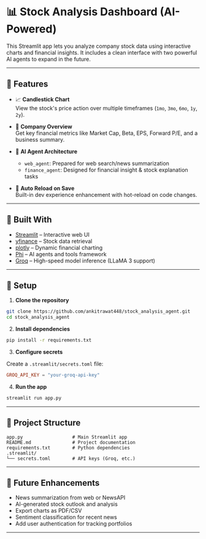 
# 📊 Stock Analysis Dashboard (AI-Powered)

This Streamlit app lets you analyze company stock data using interactive charts and financial insights. It includes a clean interface with two powerful AI agents to expand in the future.

---

## 🚀 Features

- 📈 **Candlestick Chart**  
  View the stock's price action over multiple timeframes (`1mo`, `3mo`, `6mo`, `1y`, `2y`).

- 📄 **Company Overview**  
  Get key financial metrics like Market Cap, Beta, EPS, Forward P/E, and a business summary.

- 🤖 **AI Agent Architecture**  
  - `web_agent`: Prepared for web search/news summarization  
  - `finance_agent`: Designed for financial insight & stock explanation tasks

- 🔁 **Auto Reload on Save**  
  Built-in dev experience enhancement with hot-reload on code changes.

---

## 🧠 Built With

- [Streamlit](https://streamlit.io) – Interactive web UI
- [yfinance](https://pypi.org/project/yfinance/) – Stock data retrieval
- [plotly](https://plotly.com/python/) – Dynamic financial charting
- [Phi](https://github.com/phi-tools/phi) – AI agents and tools framework
- [Groq](https://console.groq.com) – High-speed model inference (LLaMA 3 support)

---

## 🔧 Setup

1. **Clone the repository**

```bash
git clone https://github.com/ankitrawat448/stock_analysis_agent.git
cd stock_analysis_agent
```

2. **Install dependencies**

```bash
pip install -r requirements.txt
```

3. **Configure secrets**

Create a `.streamlit/secrets.toml` file:

```toml
GROQ_API_KEY = "your-groq-api-key"
```

4. **Run the app**

```bash
streamlit run app.py
```

---

## 📂 Project Structure

```
app.py                  # Main Streamlit app
README.md               # Project documentation
requirements.txt        # Python dependencies
.streamlit/
└── secrets.toml        # API keys (Groq, etc.)
```

---

## 📌 Future Enhancements

- News summarization from web or NewsAPI
- AI-generated stock outlook and analysis
- Export charts as PDF/CSV
- Sentiment classification for recent news
- Add user authentication for tracking portfolios

---



